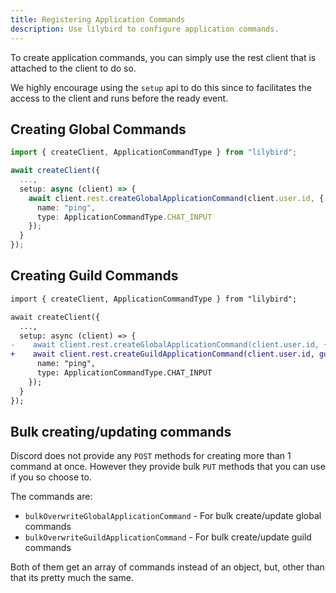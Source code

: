 ```yaml
---
title: Registering Application Commands
description: Use lilybird to configure application commands.
---
```


To create application commands, you can simply use the rest client that is attached to the client to do so.

We highly encourage using the `setup` api to do this since to facilitates the access to the client and runs before the ready event.

## Creating Global Commands

```ts
import { createClient, ApplicationCommandType } from "lilybird";

await createClient({
  ...,
  setup: async (client) => {
    await client.rest.createGlobalApplicationCommand(client.user.id, {
      name: "ping",
      type: ApplicationCommandType.CHAT_INPUT
    });
  }
});
```

## Creating Guild Commands

```diff lang="ts"
import { createClient, ApplicationCommandType } from "lilybird";

await createClient({
  ...,
  setup: async (client) => {
-    await client.rest.createGlobalApplicationCommand(client.user.id, {
+    await client.rest.createGuildApplicationCommand(client.user.id, guildId, {
      name: "ping",
      type: ApplicationCommandType.CHAT_INPUT
    });
  }
});
```

## Bulk creating/updating commands

Discord does not provide any `POST` methods for creating more than 1 command at once.
However they provide bulk `PUT` methods that you can use if you so choose to.

The commands are:
- `bulkOverwriteGlobalApplicationCommand` - For bulk create/update global commands
- `bulkOverwriteGuildApplicationCommand` - For bulk create/update guild commands

Both of them get an array of commands instead of an object, but, other than that its pretty much the same.